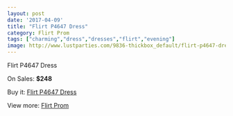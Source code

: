 ```yaml
---
layout: post
date: '2017-04-09'
title: "Flirt P4647 Dress"
category: Flirt Prom
tags: ["charming","dress","dresses","flirt","evening"]
image: http://www.lustparties.com/9836-thickbox_default/flirt-p4647-dress.jpg
---
```

Flirt P4647 Dress

On Sales: **$248**
<a href="https://www.lustparties.com/en/flirt-prom/3406-flirt-p4647-dress.html"><amp-img layout="responsive" width="600" height="600" src="//www.lustparties.com/9836-thickbox_default/flirt-p4647-dress.jpg" alt="Flirt P4647 Dress 0" /></a>
<a href="https://www.lustparties.com/en/flirt-prom/3406-flirt-p4647-dress.html"><amp-img layout="responsive" width="600" height="600" src="//www.lustparties.com/9840-thickbox_default/flirt-p4647-dress.jpg" alt="Flirt P4647 Dress 1" /></a>
<a href="https://www.lustparties.com/en/flirt-prom/3406-flirt-p4647-dress.html"><amp-img layout="responsive" width="600" height="600" src="//www.lustparties.com/9839-thickbox_default/flirt-p4647-dress.jpg" alt="Flirt P4647 Dress 2" /></a>
<a href="https://www.lustparties.com/en/flirt-prom/3406-flirt-p4647-dress.html"><amp-img layout="responsive" width="600" height="600" src="//www.lustparties.com/9838-thickbox_default/flirt-p4647-dress.jpg" alt="Flirt P4647 Dress 3" /></a>
<a href="https://www.lustparties.com/en/flirt-prom/3406-flirt-p4647-dress.html"><amp-img layout="responsive" width="600" height="600" src="//www.lustparties.com/9837-thickbox_default/flirt-p4647-dress.jpg" alt="Flirt P4647 Dress 4" /></a>

Buy it: [Flirt P4647 Dress](https://www.lustparties.com/en/flirt-prom/3406-flirt-p4647-dress.html "Flirt P4647 Dress")

View more: [Flirt Prom](https://www.lustparties.com/en/13-flirt-prom "Flirt Prom")